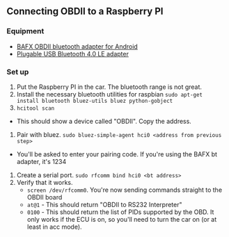 Connecting OBDII to a Raspberry PI
----------------------------------

### Equipment
- [BAFX OBDII bluetooth adapter for Android][1]
- [Plugable USB Bluetooth 4.0 LE adapter][2]

### Set up
1. Put the Raspberry PI in the car. The bluetooth range is not great.
1. Install the necessary bluetooth utilities for raspbian `sudo apt-get install bluetooth bluez-utils bluez python-gobject`
1. `hcitool scan`
  - This should show a device called "OBDII". Copy the address.
1. Pair with bluez. `sudo bluez-simple-agent hci0 <address from previous step>`
  - You'll be asked to enter your pairing code. If you're using the BAFX bt adapter, it's 1234
1. Create a serial port. `sudo rfcomm bind hci0 <bt address>`
1. Verify that it works.
    - `screen /dev/rfcomm0`. You're now sending commands straight to the OBDII board
    - `at@1` - This should return "OBDII to RS232 Interpreter"
    - `0100` - This should return the list of PIDs supported by the OBD. It only works if the ECU is on, so you'll need to turn the car on (or at least in acc mode).


[1]: http://www.amazon.com/BAFX-Products-Bluetooth-diagnostics-Android/dp/B005NLQAHS
[2]: http://www.amazon.com/Plugable-Bluetooth-Adapter-Raspberry-Compatible/dp/B009ZIILLI
